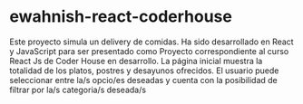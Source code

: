 # ewahnish-react-coderhouse
Este proyecto simula un delivery de comidas.
Ha sido desarrollado en React y JavaScript para ser presentado como Proyecto correspondiente al curso React Js de Coder House en desarrollo.
La página inicial muestra la totalidad de los platos, postres y desayunos ofrecidos.
El usuario puede seleccionar entre la/s opcio/es deseadas y cuenta con la posibilidad de filtrar por la/s categoria/s deseada/s
